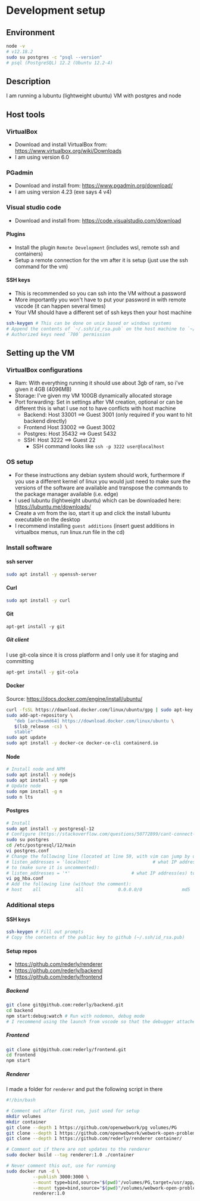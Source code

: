 # Development setup

## Environment
```bash
node -v
# v12.18.2
sudo su postgres -c "psql --version"
# psql (PostgreSQL) 12.2 (Ubuntu 12.2-4)
```

## Description
I am running a lubuntu (lightweight ubuntu) VM with postgres and node

## Host tools
### VirtualBox
* Download and install VirtualBox from: https://www.virtualbox.org/wiki/Downloads
* I am using version 6.0

### PGadmin
* Download and install from: https://www.pgadmin.org/download/
* I am using version 4.23 (exe says 4 v4)

### Visual studio code
* Download and install from: https://code.visualstudio.com/download

#### Plugins
* Install the plugin `Remote Development` (includes wsl, remote ssh and containers)
* Setup a remote connection for the vm after it is setup (just use the ssh command for the vm)

#### SSH keys
* This is recommended so you can ssh into the VM without a password
* More importantly you won't have to put your password in with remote vscode (it can happen several times)
* Your VM should have a different set of ssh keys then your host machine

```bash
ssh-keygen # This can be done on unix based or windows systems
# Append the contents of `~/.ssh/id_rsa.pub` on the host machine to `~/.ssh/authorized_keys` on the vm
# Authorized keys need `700` permission
```

## Setting up the VM

### VirtualBox configurations
* Ram: With everything running it should use about 3gb of ram, so i've given it 4GB (4096MB)
* Storage: I've given my VM 100GB dynamically allocated storage
* Port forwarding: Set in settings after VM creation, optional or can be different
this is what I use not to have conflicts with host machine
  * Backend: Host 33001 ==> Guest 3001 (only required if you want to hit backend directly)
  * Frontend Host 33002 ==> Guest 3002
  * Postgres: Host 35432 ==> Guest 5432
  * SSH: Host 3222 ==> Guest 22
    * SSH command looks like `ssh -p 3222 user@localhost`

### OS setup
* For these instructions any debian system should work, furthermore if you use a different
kernel of linux you would just need to make sure the versions of the software are available
and transpose the commands to the package manager available (i.e. edge)
* I used lubuntu (lightweight ubuntu) which can be downloaded here: https://lubuntu.me/downloads/
* Create a vm from the iso, start it up and click the install lubuntu executable on the desktop
* I recommend installing `guest additions` (insert guest additions in virtualbox menus, run linux.run file in the cd)

### Install software

#### ssh server
```bash
sudo apt install -y openssh-server
```

#### Curl
```bash
sudo apt install -y curl
```
#### Git
```
apt-get install -y git
```

##### Git client
I use git-cola since it is cross platform and I only use it for staging and committing
```bash
apt-get install -y git-cola
```

#### Docker
Source: https://docs.docker.com/engine/install/ubuntu/
```bash
curl -fsSL https://download.docker.com/linux/ubuntu/gpg | sudo apt-key add -
sudo add-apt-repository \
   "deb [arch=amd64] https://download.docker.com/linux/ubuntu \
   $(lsb_release -cs) \
   stable"
sudo apt update
sudo apt install -y docker-ce docker-ce-cli containerd.io
```

#### Node
```bash
# Install node and NPM
sudo apt install -y nodejs
sudo apt install -y npm
# Update node
sudo npm install -g n
sudo n lts
```

#### Postgres
```bash
# Install
sudo apt install -y postgresql-12
# Configure (https://stackoverflow.com/questions/50772899/cant-connect-to-postgres-using-pgadmin)
sudo su postgres
cd /etc/postgresql/12/main
vi postgres.conf
# Change the following line (located at line 59, with vim can jump by using esc and typing the line number):
# listen_addresses = 'localhost'                       # what IP address(es) to listen on;
# to (make sure it is uncommented):
# listen_addresses = '*'                       # what IP address(es) to listen on;
vi pg_hba.conf
# Add the following line (without the comment):
# host    all             all             0.0.0.0/0               md5
```

### Additional steps

#### SSH keys
```bash
ssh-keygen # Fill out prompts
# Copy the contents of the public key to github (~/.ssh/id_rsa.pub)
```

#### Setup repos
* https://github.com/rederly/renderer
* https://github.com/rederly/backend
* https://github.com/rederly/frontend

##### Backend
```bash
git clone git@github.com:rederly/backend.git
cd backend
npm start:debug:watch # Run with nodemon, debug mode
# I recommend using the launch from vscode so that the debugger attaches instead
```

##### Frontend
```bash
git clone git@github.com:rederly/frontend.git
cd frontend
npm start
```

##### Renderer
I made a folder for `renderer` and put the following script in there
```bash
#!/bin/bash

# Comment out after first run, just used for setup
mkdir volumes
mkdir container
git clone --depth 1 https://github.com/openwebwork/pg volumes/PG
git clone --depth 1 https://github.com/openwebwork/webwork-open-problem-library volumes/webwork-open-problem-library
git clone --depth 1 https://github.com/rederly/renderer container/

# Comment out if there are not updates to the renderer
sudo docker build --tag renderer:1.0 ./container

# Never comment this out, use for running
sudo docker run -d \
          --publish 3000:3000 \
          --mount type=bind,source="$(pwd)"/volumes/PG,target=/usr/app/lib/PG \
          --mount type=bind,source="$(pwd)"/volumes/webwork-open-problem-library/,target=/usr/app/webwork-open-problem-library \
          renderer:1.0
```
